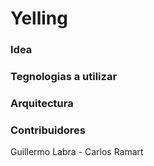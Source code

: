 # Yelling

### Idea

### Tegnologias a utilizar

### Arquitectura

### Contribuidores

Guillermo Labra - Carlos Ramart
